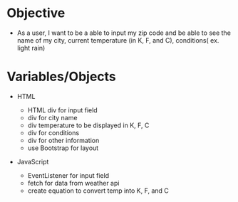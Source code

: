 # Objective
- As a user, I want to be a able to input my zip code and be able to see the name of my city, current temperature (in K, F, and C), conditions( ex. light rain)

# Variables/Objects 
- HTML
    - HTML div for input field 
    - div for city name 
    - div temperature to be displayed in K, F, C
    - div for conditions
    - div for other information
    - use Bootstrap for layout

- JavaScript
   - EventListener for input field 
   - fetch for data from weather api 
   - create equation to convert temp into K, F, and C
